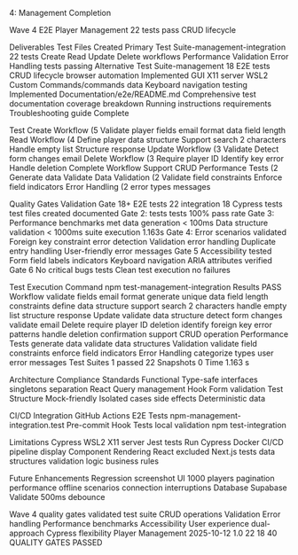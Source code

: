 4: Management Completion

Wave 4 E2E Player Management 22 tests pass CRUD lifecycle

Deliverables Test Files Created Primary Test Suite-management-integration 22 tests Create Read Update Delete workflows Performance Validation Error Handling tests passing Alternative Test Suite-management 18 E2E tests CRUD lifecycle browser automation Implemented GUI X11 server WSL2 Custom Commands/commands data Keyboard navigation testing Implemented Documentation/e2e/README.md Comprehensive test documentation coverage breakdown Running instructions requirements Troubleshooting guide Complete

Test Create Workflow (5 Validate player fields email format data field length Read Workflow (4 Define player data structure Support search 2 characters Handle empty list Structure response Update Workflow (3 Validate Detect form changes email Delete Workflow (3 Require player ID Identify key error Handle deletion Complete Workflow Support CRUD Performance Tests (2 Generate data Validate Data Validation (2 Validate field constraints Enforce field indicators Error Handling (2 error types messages

Quality Gates Validation Gate 18+ E2E tests 22 integration 18 Cypress tests test files created documented Gate 2: tests tests 100% pass rate Gate 3: Performance benchmarks met data generation < 100ms Data structure validation < 1000ms suite execution 1.163s Gate 4: Error scenarios validated Foreign key constraint error detection Validation error handling Duplicate entry handling User-friendly error messages Gate 5 Accessibility tested Form field labels indicators Keyboard navigation ARIA attributes verified Gate 6 No critical bugs tests Clean test execution no failures

Test Execution Command npm test-management-integration Results PASS Workflow validate fields email format generate unique data field length constraints define data structure support search 2 characters handle empty list structure response Update validate data structure detect form changes validate email Delete require player ID deletion identify foreign key error patterns handle deletion confirmation support CRUD operation Performance Tests generate data validate data structures Validation validate field constraints enforce field indicators Error Handling categorize types user error messages Test Suites 1 passed 22 Snapshots 0 Time 1.163 s

Architecture Compliance Standards Functional Type-safe interfaces singletons separation React Query management Hook Form validation Test Structure Mock-friendly Isolated cases side effects Deterministic data

CI/CD Integration GitHub Actions E2E Tests npm-management-integration.test Pre-commit Hook Tests local validation npm test-integration

Limitations Cypress WSL2 X11 server Jest tests Run Cypress Docker CI/CD pipeline display Component Rendering React excluded Next.js tests data structures validation logic business rules

Future Enhancements Regression screenshot UI 1000 players pagination performance offline scenarios connection interruptions Database Supabase Validate 500ms debounce

Wave 4 quality gates validated test suite CRUD operations Validation Error handling Performance benchmarks Accessibility User experience dual-approach Cypress flexibility Player Management 2025-10-12 1.0 22 18 40 QUALITY GATES PASSED
